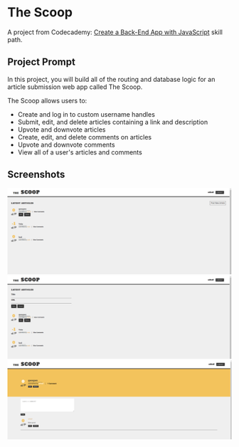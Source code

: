 # The Scoop

A project from Codecademy: [Create a Back-End App with JavaScript](https://www.codecademy.com/learn/paths/create-a-back-end-app-with-javascript) skill path.

## Project Prompt

In this project, you will build all of the routing and database logic for an article submission web app called The Scoop.

The Scoop allows users to:
- Create and log in to custom username handles
- Submit, edit, and delete articles containing a link and description
- Upvote and downvote articles
- Create, edit, and delete comments on articles
- Upvote and downvote comments
- View all of a user's articles and comments

## Screenshots
![1](images/1.png)
<br> 
![2](images/2.png)
<br> 
![3](images/3.png)